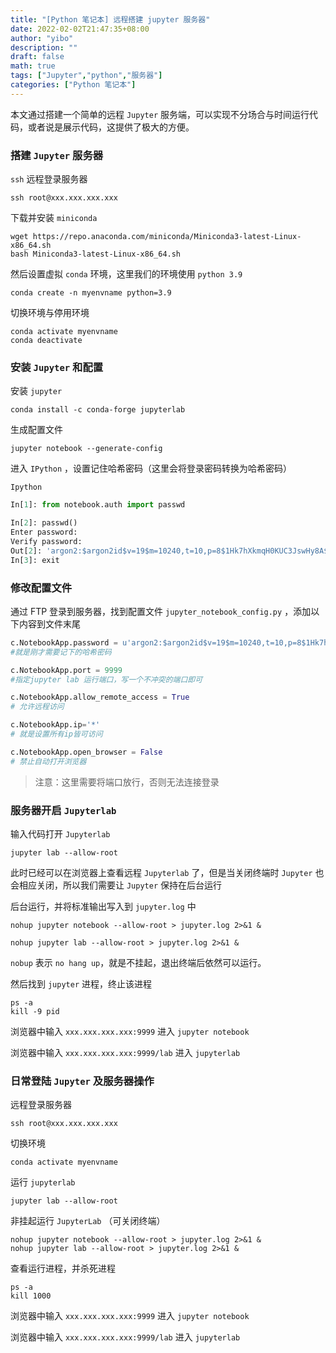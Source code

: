 ```yaml
---
title: "[Python 笔记本] 远程搭建 jupyter 服务器"
date: 2022-02-02T21:47:35+08:00
author: "yibo"
description: ""
draft: false
math: true
tags: ["Jupyter","python","服务器"]
categories: ["Python 笔记本"]
---
```


本文通过搭建一个简单的远程 `Jupyter` 服务端，可以实现不分场合与时间运行代码，或者说是展示代码，这提供了极大的方便。

<!--more-->

### 搭建 `Jupyter` 服务器

`ssh` 远程登录服务器

```shell
ssh root@xxx.xxx.xxx.xxx
```

下载并安装 `miniconda` 

```shell
wget https://repo.anaconda.com/miniconda/Miniconda3-latest-Linux-x86_64.sh
bash Miniconda3-latest-Linux-x86_64.sh
```

然后设置虚拟 `conda` 环境，这里我们的环境使用 `python 3.9`

```shell
conda create -n myenvname python=3.9
```

切换环境与停用环境

```shell
conda activate myenvname
conda deactivate
```

### 安装 `Jupyter` 和配置

安装 `jupyter`

```shell
conda install -c conda-forge jupyterlab
```

生成配置文件

```shell
jupyter notebook --generate-config
```

进入 `IPython` ，设置记住哈希密码（这里会将登录密码转换为哈希密码）

```shell
Ipython
```

```python
In[1]: from notebook.auth import passwd

In[2]: passwd()
Enter password:
Verify password:
Out[2]: 'argon2:$argon2id$v=19$m=10240,t=10,p=8$1Hk7hXkmqH0KUC3JswHy8A$W2YaZrmVl8AVEjTwx5WJCA'
In[3]: exit
```

### 修改配置文件

通过 FTP 登录到服务器，找到配置文件 `jupyter_notebook_config.py` ，添加以下内容到文件末尾

```python
c.NotebookApp.password = u'argon2:$argon2id$v=19$m=10240,t=10,p=8$1Hk7hXkmqH0KUC3JswHy8A$W2YaZrmVl8AVEjTwx5WJCA'
#就是刚才需要记下的哈希密码

c.NotebookApp.port = 9999  
#指定jupyter lab 运行端口，写一个不冲突的端口即可  

c.NotebookApp.allow_remote_access = True
# 允许远程访问 

c.NotebookApp.ip='*'  
# 就是设置所有ip皆可访问  

c.NotebookApp.open_browser = False
# 禁止自动打开浏览器  
```

> 注意：这里需要将端口放行，否则无法连接登录
>

### 服务器开启 `Jupyterlab`

输入代码打开 `Jupyterlab`

```shell
jupyter lab --allow-root
```

此时已经可以在浏览器上查看远程 `Jupyterlab` 了，但是当关闭终端时 `Jupyter` 也会相应关闭，所以我们需要让 `Jupyter` 保持在后台运行

后台运行，并将标准输出写入到 `jupyter.log` 中

```shell
nohup jupyter notebook --allow-root > jupyter.log 2>&1 &

nohup jupyter lab --allow-root > jupyter.log 2>&1 &
```

`nobup` 表示 `no hang up`，就是不挂起，退出终端后依然可以运行。

然后找到 `jupyter` 进程，终止该进程

```shell
ps -a
kill -9 pid
```

浏览器中输入 `xxx.xxx.xxx.xxx:9999` 进入 `jupyter notebook` 

浏览器中输入 `xxx.xxx.xxx.xxx:9999/lab` 进入 `jupyterlab` 

### 日常登陆 `Jupyter` 及服务器操作

远程登录服务器

```shell
ssh root@xxx.xxx.xxx.xxx
```

切换环境

```shell
conda activate myenvname
```

运行 `jupyterlab`

```shell
jupyter lab --allow-root
```

非挂起运行 `JupyterLab` （可关闭终端）

```shell
nohup jupyter notebook --allow-root > jupyter.log 2>&1 &
nohup jupyter lab --allow-root > jupyter.log 2>&1 &
```

查看运行进程，并杀死进程

```shell
ps -a
kill 1000
```

浏览器中输入 `xxx.xxx.xxx.xxx:9999` 进入 `jupyter notebook` 

浏览器中输入 `xxx.xxx.xxx.xxx:9999/lab` 进入 `jupyterlab` 







